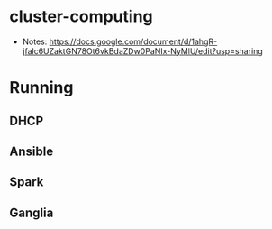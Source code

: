 # cluster-computing
- Notes: https://docs.google.com/document/d/1ahgR-jfalc6UZaktGN78Ot6vkBdaZDw0PaNIx-NyMlU/edit?usp=sharing

# Running
## DHCP
## Ansible
## Spark
## Ganglia
